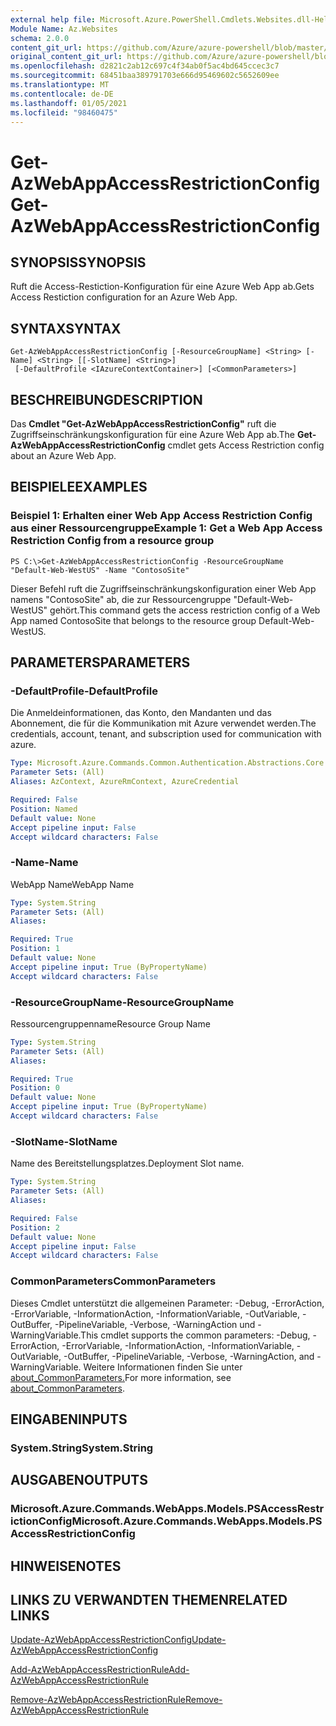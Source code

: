 ```yaml
---
external help file: Microsoft.Azure.PowerShell.Cmdlets.Websites.dll-Help.xml
Module Name: Az.Websites
schema: 2.0.0
content_git_url: https://github.com/Azure/azure-powershell/blob/master/src/Websites/Websites/help/Get-AzWebAppAccessRestrictionConfig.md
original_content_git_url: https://github.com/Azure/azure-powershell/blob/master/src/Websites/Websites/help/Get-AzWebAppAccessRestrictionConfig.md
ms.openlocfilehash: d2821c2ab12c697c4f34ab0f5ac4bd645ccec3c7
ms.sourcegitcommit: 68451baa389791703e666d95469602c5652609ee
ms.translationtype: MT
ms.contentlocale: de-DE
ms.lasthandoff: 01/05/2021
ms.locfileid: "98460475"
---
```

# <span data-ttu-id="dc3ae-101">Get-AzWebAppAccessRestrictionConfig</span><span class="sxs-lookup"><span data-stu-id="dc3ae-101">Get-AzWebAppAccessRestrictionConfig</span></span>

## <span data-ttu-id="dc3ae-102">SYNOPSIS</span><span class="sxs-lookup"><span data-stu-id="dc3ae-102">SYNOPSIS</span></span>
<span data-ttu-id="dc3ae-103">Ruft die Access-Restiction-Konfiguration für eine Azure Web App ab.</span><span class="sxs-lookup"><span data-stu-id="dc3ae-103">Gets Access Restiction configuration for an Azure Web App.</span></span>

## <span data-ttu-id="dc3ae-104">SYNTAX</span><span class="sxs-lookup"><span data-stu-id="dc3ae-104">SYNTAX</span></span>

```
Get-AzWebAppAccessRestrictionConfig [-ResourceGroupName] <String> [-Name] <String> [[-SlotName] <String>]
 [-DefaultProfile <IAzureContextContainer>] [<CommonParameters>]
```

## <span data-ttu-id="dc3ae-105">BESCHREIBUNG</span><span class="sxs-lookup"><span data-stu-id="dc3ae-105">DESCRIPTION</span></span>
<span data-ttu-id="dc3ae-106">Das **Cmdlet "Get-AzWebAppAccessRestrictionConfig"** ruft die Zugriffseinschränkungskonfiguration für eine Azure Web App ab.</span><span class="sxs-lookup"><span data-stu-id="dc3ae-106">The **Get-AzWebAppAccessRestrictionConfig** cmdlet gets Access Restriction config about an Azure Web App.</span></span>

## <span data-ttu-id="dc3ae-107">BEISPIELE</span><span class="sxs-lookup"><span data-stu-id="dc3ae-107">EXAMPLES</span></span>

### <span data-ttu-id="dc3ae-108">Beispiel 1: Erhalten einer Web App Access Restriction Config aus einer Ressourcengruppe</span><span class="sxs-lookup"><span data-stu-id="dc3ae-108">Example 1: Get a Web App Access Restriction Config from a resource group</span></span>
```
PS C:\>Get-AzWebAppAccessRestrictionConfig -ResourceGroupName "Default-Web-WestUS" -Name "ContosoSite"
```

<span data-ttu-id="dc3ae-109">Dieser Befehl ruft die Zugriffseinschränkungskonfiguration einer Web App namens "ContosoSite" ab, die zur Ressourcengruppe "Default-Web-WestUS" gehört.</span><span class="sxs-lookup"><span data-stu-id="dc3ae-109">This command gets the access restriction config of a Web App named ContosoSite that belongs to the resource group Default-Web-WestUS.</span></span>

## <span data-ttu-id="dc3ae-110">PARAMETERS</span><span class="sxs-lookup"><span data-stu-id="dc3ae-110">PARAMETERS</span></span>

### <span data-ttu-id="dc3ae-111">-DefaultProfile</span><span class="sxs-lookup"><span data-stu-id="dc3ae-111">-DefaultProfile</span></span>
<span data-ttu-id="dc3ae-112">Die Anmeldeinformationen, das Konto, den Mandanten und das Abonnement, die für die Kommunikation mit Azure verwendet werden.</span><span class="sxs-lookup"><span data-stu-id="dc3ae-112">The credentials, account, tenant, and subscription used for communication with azure.</span></span>

```yaml
Type: Microsoft.Azure.Commands.Common.Authentication.Abstractions.Core.IAzureContextContainer
Parameter Sets: (All)
Aliases: AzContext, AzureRmContext, AzureCredential

Required: False
Position: Named
Default value: None
Accept pipeline input: False
Accept wildcard characters: False
```

### <span data-ttu-id="dc3ae-113">-Name</span><span class="sxs-lookup"><span data-stu-id="dc3ae-113">-Name</span></span>
<span data-ttu-id="dc3ae-114">WebApp Name</span><span class="sxs-lookup"><span data-stu-id="dc3ae-114">WebApp Name</span></span>

```yaml
Type: System.String
Parameter Sets: (All)
Aliases:

Required: True
Position: 1
Default value: None
Accept pipeline input: True (ByPropertyName)
Accept wildcard characters: False
```

### <span data-ttu-id="dc3ae-115">-ResourceGroupName</span><span class="sxs-lookup"><span data-stu-id="dc3ae-115">-ResourceGroupName</span></span>
<span data-ttu-id="dc3ae-116">Ressourcengruppenname</span><span class="sxs-lookup"><span data-stu-id="dc3ae-116">Resource Group Name</span></span>

```yaml
Type: System.String
Parameter Sets: (All)
Aliases:

Required: True
Position: 0
Default value: None
Accept pipeline input: True (ByPropertyName)
Accept wildcard characters: False
```

### <span data-ttu-id="dc3ae-117">-SlotName</span><span class="sxs-lookup"><span data-stu-id="dc3ae-117">-SlotName</span></span>
<span data-ttu-id="dc3ae-118">Name des Bereitstellungsplatzes.</span><span class="sxs-lookup"><span data-stu-id="dc3ae-118">Deployment Slot name.</span></span>

```yaml
Type: System.String
Parameter Sets: (All)
Aliases:

Required: False
Position: 2
Default value: None
Accept pipeline input: False
Accept wildcard characters: False
```

### <span data-ttu-id="dc3ae-119">CommonParameters</span><span class="sxs-lookup"><span data-stu-id="dc3ae-119">CommonParameters</span></span>
<span data-ttu-id="dc3ae-120">Dieses Cmdlet unterstützt die allgemeinen Parameter: -Debug, -ErrorAction, -ErrorVariable, -InformationAction, -InformationVariable, -OutVariable, -OutBuffer, -PipelineVariable, -Verbose, -WarningAction und -WarningVariable.</span><span class="sxs-lookup"><span data-stu-id="dc3ae-120">This cmdlet supports the common parameters: -Debug, -ErrorAction, -ErrorVariable, -InformationAction, -InformationVariable, -OutVariable, -OutBuffer, -PipelineVariable, -Verbose, -WarningAction, and -WarningVariable.</span></span> <span data-ttu-id="dc3ae-121">Weitere Informationen finden Sie unter [about_CommonParameters.](http://go.microsoft.com/fwlink/?LinkID=113216)</span><span class="sxs-lookup"><span data-stu-id="dc3ae-121">For more information, see [about_CommonParameters](http://go.microsoft.com/fwlink/?LinkID=113216).</span></span>

## <span data-ttu-id="dc3ae-122">EINGABEN</span><span class="sxs-lookup"><span data-stu-id="dc3ae-122">INPUTS</span></span>

### <span data-ttu-id="dc3ae-123">System.String</span><span class="sxs-lookup"><span data-stu-id="dc3ae-123">System.String</span></span>

## <span data-ttu-id="dc3ae-124">AUSGABEN</span><span class="sxs-lookup"><span data-stu-id="dc3ae-124">OUTPUTS</span></span>

### <span data-ttu-id="dc3ae-125">Microsoft.Azure.Commands.WebApps.Models.PSAccessRestrictionConfig</span><span class="sxs-lookup"><span data-stu-id="dc3ae-125">Microsoft.Azure.Commands.WebApps.Models.PSAccessRestrictionConfig</span></span>

## <span data-ttu-id="dc3ae-126">HINWEISE</span><span class="sxs-lookup"><span data-stu-id="dc3ae-126">NOTES</span></span>

## <span data-ttu-id="dc3ae-127">LINKS ZU VERWANDTEN THEMEN</span><span class="sxs-lookup"><span data-stu-id="dc3ae-127">RELATED LINKS</span></span>

[<span data-ttu-id="dc3ae-128">Update-AzWebAppAccessRestrictionConfig</span><span class="sxs-lookup"><span data-stu-id="dc3ae-128">Update-AzWebAppAccessRestrictionConfig</span></span>](./Update-AzWebAppAccessRestrictionConfig.md)

[<span data-ttu-id="dc3ae-129">Add-AzWebAppAccessRestrictionRule</span><span class="sxs-lookup"><span data-stu-id="dc3ae-129">Add-AzWebAppAccessRestrictionRule</span></span>](./Add-AzWebAppAccessRestrictionRule.md)

[<span data-ttu-id="dc3ae-130">Remove-AzWebAppAccessRestrictionRule</span><span class="sxs-lookup"><span data-stu-id="dc3ae-130">Remove-AzWebAppAccessRestrictionRule</span></span>](./Remove-AzWebAppAccessRestrictionRule.md)
